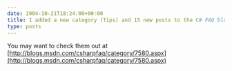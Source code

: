 ```yaml
---
date: 2004-10-21T18:24:00+00:00
title: I added a new category (Tips) and 15 new posts to the C# FAQ blog yesterday...
type: posts
---
```

You may want to check them out at [http://blogs.msdn.com/csharpfaq/category/7580.aspx](http://blogs.msdn.com/csharpfaq/category/7580.aspx)
